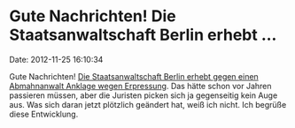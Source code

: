 Gute Nachrichten! Die Staatsanwaltschaft Berlin erhebt \...
===========================================================

Date: 2012-11-25 16:10:34

Gute Nachrichten! [Die Staatsanwaltschaft Berlin erhebt gegen einen
Abmahnanwalt Anklage wegen
Erpressung](http://www.heise.de/tp/blogs/8/153249). Das hätte schon vor
Jahren passieren müssen, aber die Juristen picken sich ja gegenseitig
kein Auge aus. Was sich daran jetzt plötzlich geändert hat, weiß ich
nicht. Ich begrüße diese Entwicklung.
